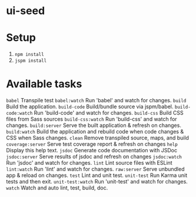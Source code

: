 # ui-seed

# Setup
1. `npm install`
2. `jspm install`

# Available tasks
  `babel`             Transpile test
  `babel:watch`       Run 'babel' and watch for changes.
  `build`             Build the application.
  `build-code`        Build/bundle source via jspm/babel.
  `build-code:watch`  Run 'build-code' and watch for changes.
  `build-css`         Build CSS files from Sass sources
  `build-css:watch`   Run 'build-css' and watch for changes.
  `build:server`      Serve the built application & refresh on changes.
  `build:watch`       Build the application and rebuild code when code changes & CSS when Sass changes.
  `clean`             Remove transpiled source, maps, and build
  `coverage:server`   Serve test coverage report & refresh on changes
  `help`              Display this help text.
  `jsdoc`             Generate code documentation with JSDoc
  `jsdoc:server`      Serve results of jsdoc and refresh on changes
  `jsdoc:watch`       Run 'jsdoc' and watch for changes.
  `lint`              Lint source files with ESLint
  `lint:watch`        Run 'lint' and watch for changes.
  `raw:server`        Serve unbundled app & reload on changes.
  `test`              Lint and unit test.
  `unit-test`         Run Karma unit tests and then exit.
  `unit-test:watch`   Run 'unit-test' and watch for changes.
  `watch`             Watch and auto lint, test, build, doc.